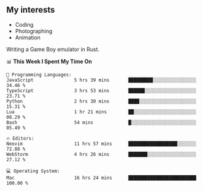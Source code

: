 ## My interests

- Coding
- Photographing
- Animation

Writing a Game Boy emulator in Rust.

<!--START_SECTION:waka-->
📊 **This Week I Spent My Time On** 

```text
💬 Programming Languages: 
JavaScript               5 hrs 39 mins       █████████░░░░░░░░░░░░░░░░   34.46 % 
TypeScript               3 hrs 53 mins       ██████░░░░░░░░░░░░░░░░░░░   23.71 % 
Python                   2 hrs 30 mins       ████░░░░░░░░░░░░░░░░░░░░░   15.31 % 
Lua                      1 hr 21 mins        ██░░░░░░░░░░░░░░░░░░░░░░░   08.29 % 
Bash                     54 mins             █░░░░░░░░░░░░░░░░░░░░░░░░   05.49 % 

🔥 Editors: 
Neovim                   11 hrs 57 mins      ██████████████████░░░░░░░   72.88 % 
WebStorm                 4 hrs 26 mins       ███████░░░░░░░░░░░░░░░░░░   27.12 % 

💻 Operating System: 
Mac                      16 hrs 24 mins      █████████████████████████   100.00 % 
```


<!--END_SECTION:waka-->
